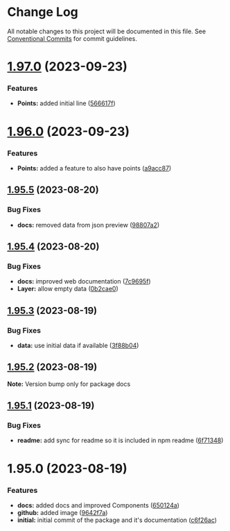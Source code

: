 # Change Log

All notable changes to this project will be documented in this file.
See [Conventional Commits](https://conventionalcommits.org) for commit guidelines.

# [1.97.0](https://github.com/wirewirewirewire/react-projection-mapping/compare/v1.96.0...v1.97.0) (2023-09-23)


### Features

* **Points:** added initial line ([566617f](https://github.com/wirewirewirewire/react-projection-mapping/commit/566617f3dafb6e132bb8682f6f0979420e405e0e))





# [1.96.0](https://github.com/wirewirewirewire/react-projection-mapping/compare/v1.95.5...v1.96.0) (2023-09-23)


### Features

* **Points:** added a feature to also have points ([a9acc87](https://github.com/wirewirewirewire/react-projection-mapping/commit/a9acc8789083df1c49ab3c1270f23001cb90602e))





## [1.95.5](https://github.com/wirewirewirewire/react-projection-mapping/compare/v1.95.4...v1.95.5) (2023-08-20)


### Bug Fixes

* **docs:** removed data from json preview ([98807a2](https://github.com/wirewirewirewire/react-projection-mapping/commit/98807a2d72d1c4b6344500a09988075492be631c))





## [1.95.4](https://github.com/wirewirewirewire/react-projection-mapping/compare/v1.95.3...v1.95.4) (2023-08-20)


### Bug Fixes

* **docs:** improved web documentation ([7c9695f](https://github.com/wirewirewirewire/react-projection-mapping/commit/7c9695fb00dcbe6eaf44cb57dcb90e7cff1a4776))
* **Layer:** allow empty data ([0b2cae0](https://github.com/wirewirewirewire/react-projection-mapping/commit/0b2cae0b420241e53d8a935c9683e78a291017a1))





## [1.95.3](https://github.com/wirewirewirewire/react-projection-mapping/compare/v1.95.2...v1.95.3) (2023-08-19)


### Bug Fixes

* **data:** use initial data if available ([3f88b04](https://github.com/wirewirewirewire/react-projection-mapping/commit/3f88b04318fa7382574cfdffca04bddc4f4d38a7))





## [1.95.2](https://github.com/wirewirewirewire/react-projection-mapping/compare/v1.95.1...v1.95.2) (2023-08-19)

**Note:** Version bump only for package docs





## [1.95.1](https://github.com/wirewirewirewire/react-projection-mapping/compare/v1.95.0...v1.95.1) (2023-08-19)


### Bug Fixes

* **readme:** add sync for readme so it is included in npm readme ([6f71348](https://github.com/wirewirewirewire/react-projection-mapping/commit/6f71348ccdbaf904b0ea63ce909a3c8c342a74bb))





# 1.95.0 (2023-08-19)


### Features

* **docs:** added docs and improved Components ([650124a](https://github.com/wirewirewirewire/react-projection-mapping/commit/650124aa057c9e029d079baf5bfae4de7d47f10b))
* **github:** added image ([9642f7a](https://github.com/wirewirewirewire/react-projection-mapping/commit/9642f7ad2101d450b4be56180d62163909f99b61))
* **initial:** initial commit of the package and it's documentation ([c6f26ac](https://github.com/wirewirewirewire/react-projection-mapping/commit/c6f26ac369582c96ec0b3c8e0b59c6be9fc69252))
